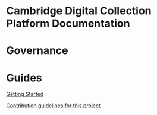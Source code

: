 # Cambridge Digital Collection Platform Documentation

# Governance

# Guides

[Getting Started](gettingstarted.md)

[Contribution guidelines for this project](../CONTRIBUTING.md)

